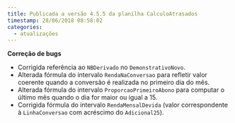 ```yaml
---
title: Publicada a versão 4.5.5 da planilha CalculoAtrasados
timestamp: 28/06/2018 08:58:02
categories:
  - atualizações
---
```


**Correção de bugs**
+ Corrigida referência ao `NBDerivado` no `DemonstrativoNovo`.
+ Alterada fórmula do intervalo `RendaNaConversao` para refletir valor coerente quando a conversão é realizada no primeiro dia do mês.
+ Alterada fórmula do intervalo `ProporcaoPrimeiroAbono` para computar o último mês quando o dia for maior ou igual a 15.
+ Corrigida fórmula do intervalo `RendaMensalDevida` (valor correspondente à `LinhaConversao` com acréscimo do `Adicional25`).